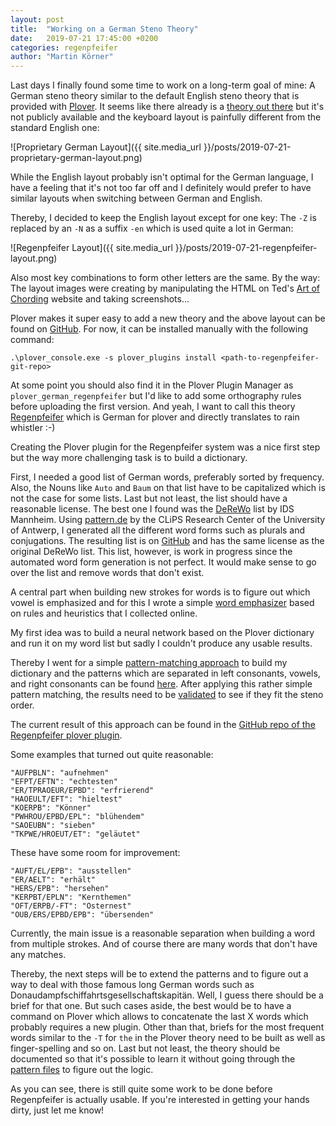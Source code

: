 ```yaml
---
layout: post
title:  "Working on a German Steno Theory"
date:   2019-07-21 17:45:00 +0200
categories: regenpfeifer
author: "Martin Körner" 
---
```


Last days I finally found some time to work on a long-term goal of mine: A German steno theory similar to the default English steno theory that is provided with [Plover](https://github.com/openstenoproject/plover).
It seems like there already is a [theory out there](http://www.zav.cz/german/compkomasch.htm) but it's not publicly available and the keyboard layout is painfully different from the standard English one:

![Proprietary German Layout]({{ site.media_url }}/posts/2019-07-21-proprietary-german-layout.png)

While the English layout probably isn't optimal for the German language, I have a feeling that it's not too far off and I definitely would prefer to have similar layouts when switching between German and English.

Thereby, I decided to keep the English layout except for one key:
The `-Z` is replaced by an `-N` as a suffix `-en` which is used quite a lot in German:

![Regenpfeifer Layout]({{ site.media_url }}/posts/2019-07-21-regenpfeifer-layout.png)

Also most key combinations to form other letters are the same.
By the way: The layout images were creating by manipulating the HTML on Ted's [Art of Chording](https://www.artofchording.com/) website and taking screenshots...

Plover makes it super easy to add a new theory and the above layout can be found on [GitHub](https://github.com/mkrnr/plover_german_regenpfeifer).
For now, it can be installed manually with the following command:

```
.\plover_console.exe -s plover_plugins install <path-to-regenpfeifer-git-repo>
```

At some point you should also find it in the Plover Plugin Manager as `plover_german_regenpfeifer` but I'd like to add some orthography rules before uploading the first version.
And yeah, I want to call this theory [Regenpfeifer](https://de.wikipedia.org/wiki/Regenpfeifer) which is German for plover and directly translates to rain whistler :-)

Creating the Plover plugin for the Regenpfeifer system was a nice first step but the way more challenging task is to build a dictionary.

First, I needed a good list of German words, preferably sorted by frequency.
Also, the Nouns like `Auto` and `Baum` on that list have to be capitalized which is not the case for some lists.
Last but not least, the list should have a reasonable license.
The best one I found was the [DeReWo](http://www.ids-mannheim.de/derewo) list by IDS Mannheim.
Using [pattern.de](https://www.clips.uantwerpen.be/pages/pattern-de) by the CLiPS Research Center of the University of Antwerp, I generated all the different word forms such as plurals and conjugations.
The resulting list is on [GitHub](https://github.com/mkrnr/wortformliste) and has the same license as the original DeReWo list.
This list, however, is work in progress since the automated word form generation is not perfect.
It would make sense to go over the list and remove words that don't exist.

A central part when building new strokes for words is to figure out which vowel is emphasized and for this I wrote a simple [word emphasizer](https://github.com/mkrnr/regenpfeifer/blob/master/regenpfeifer/word_emphasizer.py) based on rules and heuristics that I collected online.

My first idea was to build a neural network based on the Plover dictionary and run it on my word list but sadly I couldn't produce any usable results.

Thereby I went for a simple [pattern-matching approach](https://github.com/mkrnr/regenpfeifer/blob/master/regenpfeifer/word_pattern_matcher.py) to build my dictionary and the patterns which are separated in left consonants, vowels, and right consonants can be found [here](https://github.com/mkrnr/regenpfeifer/tree/master/regenpfeifer/assets/patterns).
After applying this rather simple pattern matching, the results need to be [validated](https://github.com/mkrnr/regenpfeifer/blob/master/regenpfeifer/stroke_validator.py) to see if they fit the steno order.

The current result of this approach can be found in the [GitHub repo of the Regenpfeifer plover plugin](https://github.com/mkrnr/plover_german_regenpfeifer/blob/master/plover_german_regenpfeifer/dictionaries/main.json).

Some examples that turned out quite reasonable:
```
"AUFPBLN": "aufnehmen"
"EFPT/EFTN": "echtesten"
"ER/TPRAOEUR/EPBD": "erfrierend"
"HAOEULT/EFT": "hieltest"
"KOERPB": "Könner"
"PWHROU/EPBD/EPL": "blühendem"
"SAOEUBN": "sieben"
"TKPWE/HROEUT/ET": "geläutet"
```

These have some room for improvement:
```
"AUFT/EL/EPB": "ausstellen"
"ER/AELT": "erhält"
"HERS/EPB": "hersehen"
"KERPBT/EPLN": "Kernthemen"
"OFT/ERPB/-FT": "Osternest"
"OUB/ERS/EPBD/EPB": "übersenden"
```

Currently, the main issue is a reasonable separation when building a word from multiple strokes.
And of course there are many words that don't have any matches.

Thereby, the next steps will be to extend the patterns and to figure out a way to deal with those famous long German words such as Donaudampfschiffahrtsgesellschaftskapitän.
Well, I guess there should be a brief for that one.
But such cases aside, the best would be to have a command on Plover which allows to concatenate the last X words which probably requires a new plugin.
Other than that, briefs for the most frequent words similar to the `-T` for `the` in the Plover theory need to be built as well as finger-spelling and so on.
Last but not least, the theory should be documented so that it's possible to learn it without going through the [pattern files](https://github.com/mkrnr/regenpfeifer/tree/master/regenpfeifer/assets/patterns) to figure out the logic.

As you can see, there is still quite some work to be done before Regenpfeifer is actually usable.
If you're interested in getting your hands dirty, just let me know!

